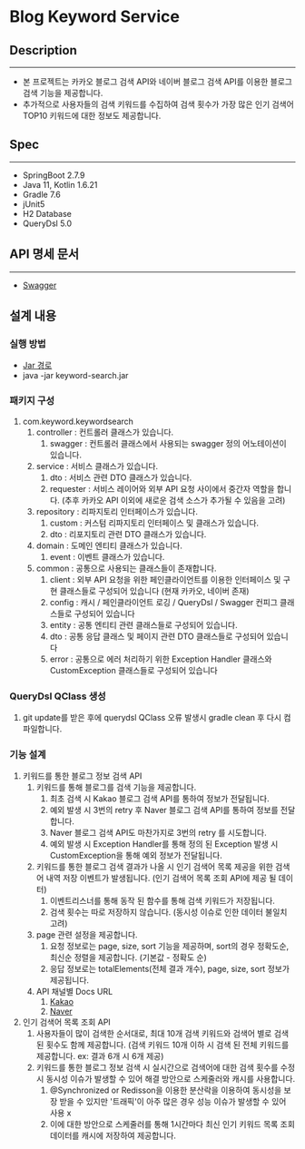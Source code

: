 # Blog Keyword Service

## Description
***
- 본 프로젝트는 카카오 블로그 검색 API와 네이버 블로그 검색 API를 이용한 블로그 검색 기능을 제공합니다.
- 추가적으로 사용자들의 검색 키워드를 수집하여 검색 횟수가 가장 많은 인기 검색어 TOP10 키워드에 대한 정보도 제공합니다. 

## Spec
***
* SpringBoot 2.7.9
* Java 11, Kotlin 1.6.21
* Gradle 7.6
* jUnit5
* H2 Database
* QueryDsl 5.0

## API 명세 문서
***
* [Swagger](http://localhost:8081/swagger-ui/index.html)

## 설계 내용

### 실행 방법
* [Jar 경로](https://github.com/sjparkk/keyword-search/tree/main/output)
* java -jar keyword-search.jar

### 패키지 구성
1. com.keyword.keywordsearch
    1. controller : 컨트롤러 클래스가 있습니다. 
        1. swagger : 컨트롤러 클래스에서 사용되는 swagger 정의 어노테이션이 있습니다.
    2. service : 서비스 클래스가 있습니다.
        1. dto : 서비스 관련 DTO 클래스가 있습니다.
        2. requester : 서비스 레이어와 외부 API 요청 사이에서 중간자 역할을 합니다. (추후 카카오 API 이외에 새로운 검색 소스가 추가될 수 있음을 고려)
    3. repository : 리파지토리 인터페이스가 있습니다.
        1. custom : 커스텀 리파지토리 인터페이스 및 클래스가 있습니다.
        2. dto : 리포지토리 관련 DTO 클래스가 있습니다.
    4. domain : 도메인 엔티티 클래스가 있습니다.
        1. event : 이벤트 클래스가 있습니다.
    5. common : 공통으로 사용되는 클래스들이 존재합니다.
        1. client : 외부 API 요청을 위한 페인클라이언트를 이용한 인터페이스 및 구현 클래스들로 구성되어 있습니다 (현재 카카오, 네이버 존재)
        2. config : 캐시 / 페인클라이언트 로깅 / QueryDsl / Swagger 컨피그 클래스들로 구성되어 있습니다
        3. entity : 공통 엔티티 관련 클래스들로 구성되어 있습니다.
        4. dto : 공통 응답 클래스 및 페이지 관련 DTO 클래스들로 구성되어 있습니다
        5. error : 공통으로 에러 처리하기 위한 Exception Handler 클래스와 CustomException 클래스들로 구성되어 있습니다

### QueryDsl QClass 생성
1. git update를 받은 후에 querydsl QClass 오류 발생시 gradle clean 후 다시 컴파일합니다.

### 기능 설계
1. 키워드를 통한 블로그 정보 검색 API
    1. 키워드를 통해 블로그를 검색 기능을 제공합니다.
        1. 최초 검색 시 Kakao 블로그 검색 API를 통하여 정보가 전달됩니다.
        2. 예외 발생 시 3번의 retry 후 Naver 블로그 검색 API를 통하여 정보를 전달합니다.
        3. Naver 블로그 검색 API도 마찬가지로 3번의 retry 를 시도합니다.
        4. 예외 발생 시 Exception Handler를 통해 정의 된 Exception 발생 시 CustomException을 통해 예외 정보가 전달됩니다.
    2. 키워드를 통한 블로그 검색 결과가 나올 시 인기 검색어 목록 제공을 위한 검색어 내역 저장 이벤트가 발생됩니다. (인기 검색어 목록 조회 API에 제공 될 데이터)
        1. 이벤트리스너를 통해 동작 된 함수를 통해 검색 키워드가 저장됩니다.
        2. 검색 횟수는 따로 저장하지 않습니다. (동시성 이슈로 인한 데이터 불일치 고려)
    3. page 관련 설정을 제공합니다.
        1. 요청 정보로는 page, size, sort 기능을 제공하며, sort의 경우 정확도순, 최신순 정렬을 제공합니다. (기본값 - 정확도 순)
        2. 응답 정보로는 totalElements(전체 결과 개수), page, size, sort 정보가 제공됩니다.
    4. API 채널별 Docs URL
        1. [Kakao](https://developers.kakao.com/docs/latest/ko/daum-search/dev-guide#search-blog)
        2. [Naver](https://developers.naver.com/docs/serviceapi/search/blog/blog.md)
2. 인기 검색어 목록 조회 API
    1. 사용자들이 많이 검색한 순서대로, 최대 10개 검색 키워드와 검색어 별로 검색된 횟수도 함께 제공합니다. (검색 키워드 10개 이하 시 검색 된 전체 키워드를 제공합니다. ex: 결과 6개 시 6개 제공)
    2. 키워드를 통한 블로그 정보 검색 시 실시간으로 검색어에 대한 검색 횟수를 수정 시 동시성 이슈가 발생할 수 있어 해결 방안으로 스케줄러와 캐시를 사용합니다.
        1. @Synchronized or Redisson을 이용한 분산락을 이용하여 동시성을 보장 받을 수 있지만 '트래픽'이 아주 많은 경우 성능 이슈가 발생할 수 있어 사용 x
        2. 이에 대한 방안으로 스케줄러를 통해 1시간마다 최신 인기 키워드 목록 조회 데이터를 캐시에 저장하여 제공합니다.
 


